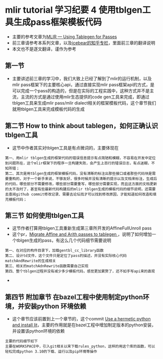 # mlir tutorial 学习纪要 4 使用tblgen工具生成pass框架模板代码
- 主要的参考文章为[MLIR — Using Tablegen for Passes](https://www.jeremykun.com/2023/08/10/mlir-using-tablegen-for-passes/)
- 前三章请参考本系列文章，以及[icebear的知乎专栏](https://www.zhihu.com/column/c_1711859337423855616)，里面前三章的翻译说明
- 本文也不是逐文翻译，谨作为参考

## 第一节
- 主要讲述前三章的学习中，我们大致上已经了解到了mlir的运行机制，以及mlir pass框架下的主要核心api，通过直接实现mlir pass框架api的方式，是可以完成一个pass的构造的，但是在实际的工程实践中，这种方式并不是主流，主流的方式是通过使用mlir生态提供的code gen工具来完成，即通过tblgen工具来生成mlir pass/mlir dialect相关的框架模板代码，这个章节我们就用tblgen工具来完成模板代码的生成

## 第二节 How to think about tablegen，如何正确认识tblgen工具
- 这节中作者其实对tblgen工具是有点微词的，主要体现在
```
第一、用mlir tblgen生成的框架代码的错误信息提示有点简陋和模糊，不容易在开发中定位到问题所在，这个mlir框架下的程序一旦构建失败，会产生上百行的错误日志，有点迷糊，不知所错；
第二、其次是用tblgen生成的框架模板代码，没有清晰的标注出那些接口或者那些代码块是需要重构的，对于一个新手来说，不够友好，很多时候并没有清晰的提示以及文档来标注，生成后的代码，哪些部分不需要修改，哪些部分需要重写，哪些部分需要实现，而且这方面的文档更新的太不及时了，甚至有些最新代码构建后的mlir tblgen生成的模板代码的细节说明，还需要去查阅github commit修改记录、需要去论坛找才可以找到修改原因，才能知道如何改造和填充模板代码；
```

## 第三节 如何使用tblgen工具
- 这节作者打算用tblgen工具重新生成第三章所开发的AffineFullUnroll pass
- 这个pr，[Migrate Affine and Arith passes to tablegen ](https://github.com/j2kun/mlir-tutorial/pull/7)，说明了如何增加一个tblgen生成的pass，有这么几个代码细节需要说明
```
第一、在对应的构件目录下，加载gentbl_cc_library函数
第二、设计td文件，这个文件只是定位了pass的描述，并没有实际核心代码 matchAndRewrite的生成相关
第三、相关的matchAdnRewrite函数需要自己实现
第四、整个tblgen过程并没有减少多少模板代码，感觉更加累赘了，还不如手写api来的直观
```
- 

## 第四节 附加章节 在bazel工程中使用制定python环境，并安装python 环境依赖
- 这个章节应该前置到上一个章节的，这个commit [Use a hermetic python and install lit](https://github.com/j2kun/mlir-tutorial/commit/aac84908f7b09ec1b14489bbc0837e697b191630)，主要的作用就是在bazel工程中增加制定版本的python安装，并设置该python环境的依赖
```
主要的代码细节如下
主要在WORKSPACE中，引入git相关以来下载rules_python，这样的用这个库的函数，可以轻松完成python 3.10的下载、运行以及pip环境等操作
```
